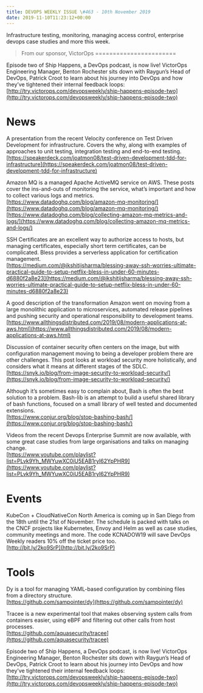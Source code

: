 ```yaml
---
title: DEVOPS WEEKLY ISSUE \#463 - 10th November 2019 
date: 2019-11-10T11:23:12+00:00
---
```


Infrastructure testing, monitoring, managing access control, enterprise devops case studies and more this week.


>From our sponsor, VictorOps
=======================

Episode two of Ship Happens, a DevOps podcast, is now live! VictorOps Engineering Manager, Benton Rochester sits down with Raygun’s Head of DevOps, Patrick Croot to learn about his journey into DevOps and how they’ve tightened their internal feedback loops:
<br>[http://try.victorops.com/devopsweekly/ship-happens-episode-two](http://try.victorops.com/devopsweekly/ship-happens-episode-two)


News
====

A presentation from the recent Velocity conference on Test Driven Development for infrastructure. Covers the why, along with examples of approaches to unit testing,  integration testing and end-to-end testing.
<br>[https://speakerdeck.com/joatmon08/test-driven-development-tdd-for-infrastructure](https://speakerdeck.com/joatmon08/test-driven-development-tdd-for-infrastructure)


Amazon MQ is a managed Apache ActiveMQ service on AWS. These posts cover the ins-and-outs of monitoring the service, what’s important and how to collect various logs and metrics.
<br>[https://www.datadoghq.com/blog/amazon-mq-monitoring/](https://www.datadoghq.com/blog/amazon-mq-monitoring/)
<br>[https://www.datadoghq.com/blog/collecting-amazon-mq-metrics-and-logs/](https://www.datadoghq.com/blog/collecting-amazon-mq-metrics-and-logs/)


SSH Certificates are an excellent way to authorize access to hosts, but managing certificates, especially short term certificates, can be complicated. Bless  provides a serverless application for certification management.
<br>[https://medium.com/@ikshitijsharma/blessing-away-ssh-worries-ultimate-practical-guide-to-setup-netflix-bless-in-under-60-minutes-d6880f2a8e23](https://medium.com/@ikshitijsharma/blessing-away-ssh-worries-ultimate-practical-guide-to-setup-netflix-bless-in-under-60-minutes-d6880f2a8e23)


A good description of the transformation Amazon went on moving from a large monolithic application to microservices, automated release pipelines and pushing security and operational responsibility to development teams.
<br>[https://www.allthingsdistributed.com/2019/08/modern-applications-at-aws.html](https://www.allthingsdistributed.com/2019/08/modern-applications-at-aws.html)


Discussion of container security often centers on the image, but with configuration management moving to being a developer problem there are other challenges. This post looks at workload security more holistically, and considers what it means at different stages of the SDLC.
<br>[https://snyk.io/blog/from-image-security-to-workload-security/](https://snyk.io/blog/from-image-security-to-workload-security/)


Although it’s sometimes easy to complain about, Bash is often the best solution to a problem. Bash-lib is an attempt to build a useful shared library of bash functions, focused on a small library of well tested and documented extensions.
<br>[https://www.conjur.org/blog/stop-bashing-bash/](https://www.conjur.org/blog/stop-bashing-bash/)


Videos from the recent Devops Enterprise Summit are now available, with some great case studies from large organisations and talks on managing change.
<br>[https://www.youtube.com/playlist?list=PLvk9Yh_MWYuwXC0iU5EAB1ryI62YpPHR9](https://www.youtube.com/playlist?list=PLvk9Yh_MWYuwXC0iU5EAB1ryI62YpPHR9)


Events
======

KubeCon + CloudNativeCon North America is coming up in San Diego from the 18th until the 21st of November. The schedule is packed with talks on the CNCF projects like Kubernetes, Envoy and Helm as well as case studies, community meetings and more. The code KCNADOW19 will save DevOps Weekly readers 10% off the ticket price too.
<br>[http://bit.ly/2ko9SrP](http://bit.ly/2ko9SrP)


Tools
=====

Dy is a tool for managing YAML-based configuration by combining files from a directory structure.
<br>[https://github.com/sampointer/dy](https://github.com/sampointer/dy)


Tracee is a new experimental tool that makes observing system calls from containers easier, using eBPF and filtering out other calls from host processes.
<br>[https://github.com/aquasecurity/tracee](https://github.com/aquasecurity/tracee)



Episode two of Ship Happens, a DevOps podcast, is now live! VictorOps Engineering Manager, Benton Rochester sits down with Raygun’s Head of DevOps, Patrick Croot to learn about his journey into DevOps and how they’ve tightened their internal feedback loops:
<br>[http://try.victorops.com/devopsweekly/ship-happens-episode-two](http://try.victorops.com/devopsweekly/ship-happens-episode-two)



